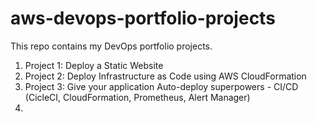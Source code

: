 # aws-devops-portfolio-projects
This repo contains my DevOps portfolio projects. 
1. Project 1: Deploy a Static Website
2. Project 2: Deploy Infrastructure as Code using AWS CloudFormation
3. Project 3: Give your application Auto-deploy superpowers - CI/CD (CicleCI, CloudFormation, Prometheus, Alert Manager)
4. 
